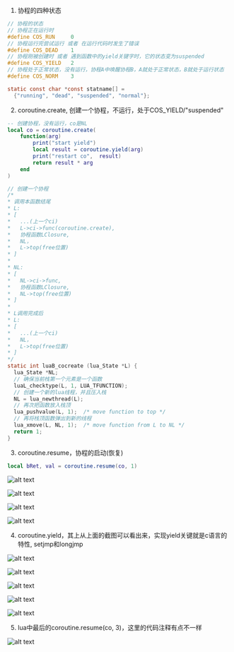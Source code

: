1. 协程的四种状态
```C
// 协程的状态
// 协程正在运行时
#define COS_RUN		0
// 协程运行完尝试运行 或者 在运行代码时发生了错误
#define COS_DEAD	1
// 协程刚被创建时 或者 遇到函数中的yield关键字时，它的状态变为suspended
#define COS_YIELD	2
// 协程处于正常状态，没有运行，协程A中唤醒协程B，A就处于正常状态，B就处于运行状态
#define COS_NORM	3

static const char *const statname[] =
  {"running", "dead", "suspended", "normal"};
```

2. coroutine.create, 创建一个协程，不运行，处于COS_YIELD/"suspended"
```lua
-- 创建协程，没有运行，co是NL
local co = coroutine.create(
    function(arg)
        print("start yield")
        local result = coroutine.yield(arg)
        print("restart co",  result)
        return result * arg
    end
)
```
```C
// 创建一个协程
/*
* 调用本函数结尾
* L:
* [
*   ...(上一个ci)
*   L->ci->func(coroutine.create), 
*   协程函数LClosure, 
*   NL， 
*   L->top(free位置)
* ]
* 
* NL: 
* [
*   NL->ci->func,
*   协程函数LClosure,
*   NL->top(free位置)
* ]
* 
* L调用完成后
* L:
* [
*   ...(上一个ci)
*   NL，
*   L->top(free位置)
* ]
*/
static int luaB_cocreate (lua_State *L) {
  lua_State *NL;
  // 确保当前栈第一个元素是一个函数
  luaL_checktype(L, 1, LUA_TFUNCTION);
  // 创建一个新的lua线程，并且压入栈
  NL = lua_newthread(L);
  // 再次把函数放入栈顶
  lua_pushvalue(L, 1);  /* move function to top */
  // 再将栈顶函数弹出到新的线程
  lua_xmove(L, NL, 1);  /* move function from L to NL */
  return 1;
}
```

3. coroutine.resume，协程的启动(恢复)
```lua
local bRet, val = coroutine.resume(co, 1)
```
![alt text](../img/coroutine1.png)

![alt text](../img/coroutine2.png)

![alt text](../img/coroutine3.png)

![alt text](../img/coroutine4.png)

4. coroutine.yield，其上从上面的截图可以看出来，实现yield关键就是c语言的特性, setjmp和longjmp
   
![alt text](../img/coroutine5.png)

![alt text](../img/coroutine6.png)

![alt text](../img/coroutine7.png)

![alt text](../img/coroutine8.png)

![alt text](../img/coroutine9.png)

5. lua中最后的coroutine.resume(co, 3)，这里的代码注释有点不一样
   
![alt text](../img/coroutine10.png)